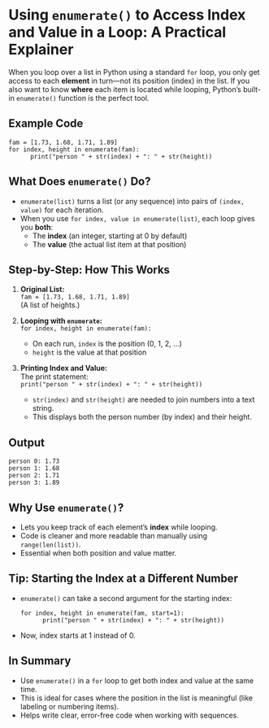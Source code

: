 # Using `enumerate()` to Access Index and Value in a Loop: A Practical Explainer

When you loop over a list in Python using a standard `for` loop, you only get access to each **element** in turn—not its position (index) in the list. If you also want to know **where** each item is located while looping, Python’s built-in `enumerate()` function is the perfect tool.

## Example Code

    fam = [1.73, 1.68, 1.71, 1.89]
    for index, height in enumerate(fam):
          print("person " + str(index) + ": " + str(height))

## What Does `enumerate()` Do?

- `enumerate(list)` turns a list (or any sequence) into pairs of `(index, value)` for each iteration.
- When you use `for index, value in enumerate(list)`, each loop gives you **both**:
    - The **index** (an integer, starting at 0 by default)
    - The **value** (the actual list item at that position)

## Step-by-Step: How This Works

1. **Original List:**  
   `fam = [1.73, 1.68, 1.71, 1.89]`  
   (A list of heights.)

2. **Looping with `enumerate`:**  
   `for index, height in enumerate(fam):`
    - On each run, `index` is the position (0, 1, 2, ...)  
    - `height` is the value at that position

3. **Printing Index and Value:**  
   The print statement:  
   `print("person " + str(index) + ": " + str(height))`
    - `str(index)` and `str(height)` are needed to join numbers into a text string.
    - This displays both the person number (by index) and their height.

## Output

    person 0: 1.73
    person 1: 1.68
    person 2: 1.71
    person 3: 1.89

## Why Use `enumerate()`?

- Lets you keep track of each element’s **index** while looping.
- Code is cleaner and more readable than manually using `range(len(list))`.
- Essential when both position and value matter.

## Tip: Starting the Index at a Different Number

- `enumerate()` can take a second argument for the starting index:
      
      for index, height in enumerate(fam, start=1):
            print("person " + str(index) + ": " + str(height))

- Now, index starts at 1 instead of 0.

## In Summary

- Use `enumerate()` in a `for` loop to get both index and value at the same time.
- This is ideal for cases where the position in the list is meaningful (like labeling or numbering items).
- Helps write clear, error-free code when working with sequences.
